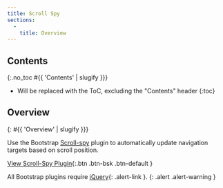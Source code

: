 ```yaml
---
title: Scroll Spy
sections:
  -
    title: Overview
---
```


## Contents
{:.no_toc #{{ 'Contents' | slugify }}}

* Will be replaced with the ToC, excluding the "Contents" header
{:toc}

## Overview
{: #{{ 'Overview' | slugify }}}

Use the Bootstrap [Scroll-spy](http://getbootstrap.com/javascript/#scrollspy) plugin to automatically update navigation
targets based on scroll position.

[View Scroll-Spy Plugin](http://getbootstrap.com/javascript/#scrollspy){:.btn .btn-bsk .btn-default }

All Bootstrap plugins require [jQuery](https://jquery.com){: .alert-link }.
{: .alert .alert-warning }
